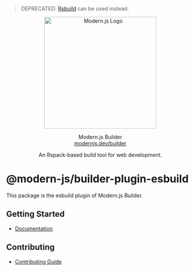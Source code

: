 > DEPRECATED: [Rsbuild](https://github.com/web-infra-dev/rsbuild) can be used instead.

<p align="center">
  <a href="https://modernjs.dev" target="blank"><img src="https://lf3-static.bytednsdoc.com/obj/eden-cn/ylaelkeh7nuhfnuhf/modernjs-cover.png" width="300" alt="Modern.js Logo" /></a>
</p>
<p align="center">
  Modern.js Builder
  <br/>
  <a href="https://modernjs.dev/builder/en" target="blank">
    modernjs.dev/builder
  </a>
</p>
<p align="center">
  An Rspack-based build tool for web development.
</p>

# @modern-js/builder-plugin-esbuild

This package is the esbuild plugin of Modern.js Builder.

## Getting Started

- [Documentation](https://modernjs.dev/builder/en/plugins/plugin-esbuild.html)

## Contributing

- [Contributing Guide](https://github.com/web-infra-dev/modern.js/blob/main/CONTRIBUTING.md)
